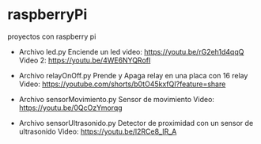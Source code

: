 # raspberryPi
proyectos con raspberry pi

- Archivo led.py
  Enciende un led
  video: https://youtu.be/rG2eh1d4qqQ
  Video 2: https://youtu.be/4WE6NYQRofI
  
- Archivo relayOnOff.py
  Prende y Apaga relay en una placa con 16 relay
  Video: https://youtube.com/shorts/b0tO45kxfQI?feature=share
  
- Archivo sensorMovimiento.py
  Sensor de movimiento
  Video: https://youtu.be/0QcOzYmorqg

- Archivo sensorUltrasonido.py
  Detector de proximidad con un sensor de ultrasonido
  Video: https://youtu.be/l2RCe8_IR_A
